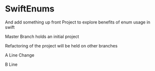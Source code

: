 # SwiftEnums
And add something up front
Project to explore benefits of enum usage in swift

Master Branch holds an initial project

Refactoring of the project will be held on other branches

A Line Change

B Line
